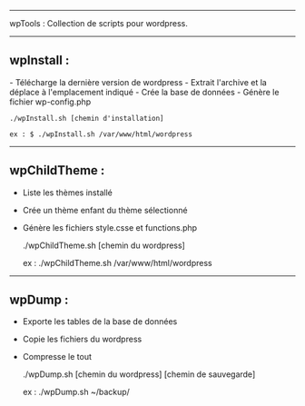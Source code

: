 -------------------------------------------------------------------------

wpTools : Collection de scripts pour wordpress.

-------------------------------------------------------------------------

<h2>wpInstall :</h2>
- Télécharge la dernière version de wordpress
- Extrait l'archive et la déplace à l'emplacement indiqué
- Crée la base de données
- Génère le fichier wp-config.php

    ./wpInstall.sh [chemin d'installation]

    ex : $ ./wpInstall.sh /var/www/html/wordpress

-------------------------------------------------------------------------

<h2>wpChildTheme :</h2>

- Liste les thèmes installé
- Crée un thème enfant du thème sélectionné
- Génère les fichiers style.csse et functions.php
    
    ./wpChildTheme.sh [chemin du wordpress]

    ex : ./wpChildTheme.sh /var/www/html/wordpress

-------------------------------------------------------------------------

<h2>wpDump :</h2>

- Exporte les tables de la base de données 
- Copie les fichiers du wordpress
- Compresse le tout
    
    ./wpDump.sh [chemin du wordpress] [chemin de sauvegarde]

    ex : ./wpDump.sh ~/backup/
